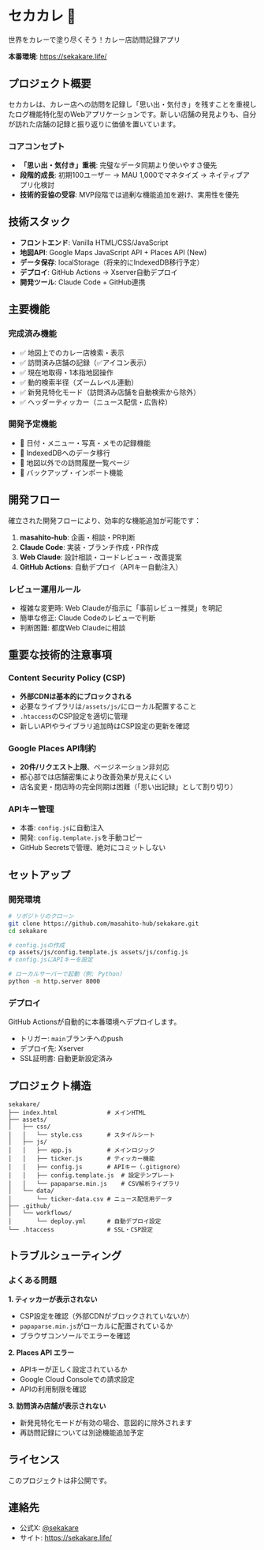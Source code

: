 # セカカレ 🍛

世界をカレーで塗り尽くそう！カレー店訪問記録アプリ

**本番環境**: https://sekakare.life/

## プロジェクト概要

セカカレは、カレー店への訪問を記録し「思い出・気付き」を残すことを重視したログ機能特化型のWebアプリケーションです。新しい店舗の発見よりも、自分が訪れた店舗の記録と振り返りに価値を置いています。

### コアコンセプト
- **「思い出・気付き」重視**: 完璧なデータ同期より使いやすさ優先
- **段階的成長**: 初期100ユーザー → MAU 1,000でマネタイズ → ネイティブアプリ化検討
- **技術的妥協の受容**: MVP段階では過剰な機能追加を避け、実用性を優先

## 技術スタック

- **フロントエンド**: Vanilla HTML/CSS/JavaScript
- **地図API**: Google Maps JavaScript API + Places API (New)
- **データ保存**: localStorage（将来的にIndexedDB移行予定）
- **デプロイ**: GitHub Actions → Xserver自動デプロイ
- **開発ツール**: Claude Code + GitHub連携

## 主要機能

### 完成済み機能
- ✅ 地図上でのカレー店検索・表示
- ✅ 訪問済み店舗の記録（✅アイコン表示）
- ✅ 現在地取得・1本指地図操作
- ✅ 動的検索半径（ズームレベル連動）
- ✅ 新発見特化モード（訪問済み店舗を自動検索から除外）
- ✅ ヘッダーティッカー（ニュース配信・広告枠）

### 開発予定機能
- 📝 日付・メニュー・写真・メモの記録機能
- 📝 IndexedDBへのデータ移行
- 📝 地図以外での訪問履歴一覧ページ
- 📝 バックアップ・インポート機能

## 開発フロー

確立された開発フローにより、効率的な機能追加が可能です：

1. **masahito-hub**: 企画・相談・PR判断
2. **Claude Code**: 実装・ブランチ作成・PR作成
3. **Web Claude**: 設計相談・コードレビュー・改善提案
4. **GitHub Actions**: 自動デプロイ（APIキー自動注入）

### レビュー運用ルール
- 複雑な変更時: Web Claudeが指示に「事前レビュー推奨」を明記
- 簡単な修正: Claude Codeのレビューで判断
- 判断困難: 都度Web Claudeに相談

## 重要な技術的注意事項

### Content Security Policy (CSP)
- **外部CDNは基本的にブロックされる**
- 必要なライブラリは`/assets/js/`にローカル配置すること
- `.htaccess`のCSP設定を適切に管理
- 新しいAPIやライブラリ追加時はCSP設定の更新を確認

### Google Places API制約
- **20件/リクエスト上限**、ページネーション非対応
- 都心部では店舗密集により改善効果が見えにくい
- 店名変更・閉店時の完全同期は困難（「思い出記録」として割り切り）

### APIキー管理
- 本番: `config.js`に自動注入
- 開発: `config.template.js`を手動コピー
- GitHub Secretsで管理、絶対にコミットしない

## セットアップ

### 開発環境
```bash
# リポジトリのクローン
git clone https://github.com/masahito-hub/sekakare.git
cd sekakare

# config.jsの作成
cp assets/js/config.template.js assets/js/config.js
# config.jsにAPIキーを設定

# ローカルサーバーで起動（例: Python）
python -m http.server 8000
```

### デプロイ
GitHub Actionsが自動的に本番環境へデプロイします。
- トリガー: `main`ブランチへのpush
- デプロイ先: Xserver
- SSL証明書: 自動更新設定済み

## プロジェクト構造

```
sekakare/
├── index.html              # メインHTML
├── assets/
│   ├── css/
│   │   └── style.css       # スタイルシート
│   ├── js/
│   │   ├── app.js          # メインロジック
│   │   ├── ticker.js       # ティッカー機能
│   │   ├── config.js       # APIキー（.gitignore）
│   │   ├── config.template.js  # 設定テンプレート
│   │   └── papaparse.min.js    # CSV解析ライブラリ
│   └── data/
│       └── ticker-data.csv # ニュース配信用データ
├── .github/
│   └── workflows/
│       └── deploy.yml      # 自動デプロイ設定
└── .htaccess               # SSL・CSP設定
```

## トラブルシューティング

### よくある問題

**1. ティッカーが表示されない**
- CSP設定を確認（外部CDNがブロックされていないか）
- `papaparse.min.js`がローカルに配置されているか
- ブラウザコンソールでエラーを確認

**2. Places API エラー**
- APIキーが正しく設定されているか
- Google Cloud Consoleでの請求設定
- APIの利用制限を確認

**3. 訪問済み店舗が表示されない**
- 新発見特化モードが有効の場合、意図的に除外されます
- 再訪問記録については別途機能追加予定

## ライセンス

このプロジェクトは非公開です。

## 連絡先

- 公式X: [@sekakare](https://x.com/sekakare)
- サイト: https://sekakare.life/